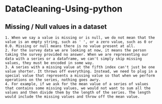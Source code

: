 # DataCleaning-Using-python

## Missing / Null values in a dataset
    1. When we say a value is missing or is null, we do not mean that the value is an empty string, such as ' ', or a zero value, such as 0 or 0.0. Missing or null means there is no value present at all. 
    2. For the survey data we are looking at now, it means the person taking the survey provided no answer. When we are representing our data with a series or a dataframe, we can't simply skip missing values, they must be encoded in some way. 
    3. A series with a missing value at the fifth index can't just be one value shorter. It throws off everything. Instead, we need to plug in a special value that represents a missing value so that when we perform operations on the series, nothing goes awry. 
    4. For example, if we ask for the mean value of a series of values that contains some missing values, we would not want to sum all the values and then divide them by the length of the series. The length would include the missing values and throw off the mean value.
